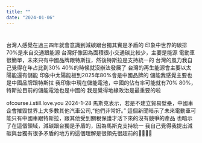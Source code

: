 ```yaml
---
title: ""
date: "2024-01-06"
---
```

# 

台灣人感覺在過三四年就會意識到減碳跟台獨其實是矛盾的
印象中世界的碳排70%是來自交通跟能源
台灣好像因為面積很小交通碳比較少，主要是能源
電動車很簡單，未來只有中國品牌跟特斯拉，然後特斯拉是支持統一的
台灣的風力我自己覺得在年占比到30% 40%的時候就沒辦法發展了
台灣的再生能源會主要以太陽能還有儲能
印象中太陽能板到2025年80%會是中國品牌的
儲能我感覺主要也是中國品牌跟特斯拉
我印象中現在儲能電池，中國的佔有率可能就有70% 80%，特斯拉目前的儲能電池也是中國的
我是覺得地緣政治是最重要的啦

ofcourse.i.still.love.you
2024-1-28
馬斯克表示，若是不建立貿易壁壘，中國車企會摧毀世界上大多數其他汽車公司,“他們非常好。”
這個新聞暗示了未來電動車可能只有中國車跟特斯拉，跟其他受到關稅保護才活下來的沒有競爭的產品
也暗示了在這個領域，減碳跟台獨是矛盾的，因為馬斯克支持統一
我自己覺得我提出減碳與台獨有很多矛盾的地方的這個理解是很領先很超前的🕺😊🥳🍾

